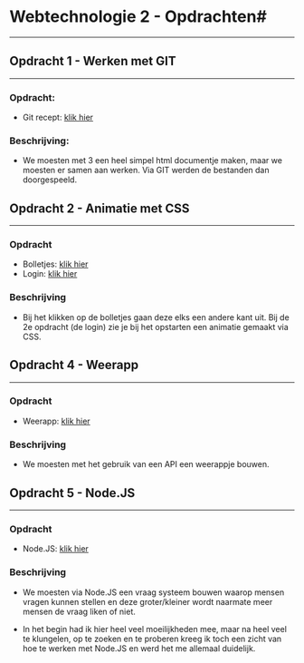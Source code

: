 # Webtechnologie 2 - Opdrachten#
***
## Opdracht 1 - Werken met GIT ##
***
### Opdracht: ###

* Git recept: [klik hier](https://github.com/AxelVerstappen/recipewebsite/)

### Beschrijving: ###

* We moesten met 3 een heel simpel html documentje maken, maar we moesten er samen aan werken. Via GIT werden de bestanden dan doorgespeeld.

## Opdracht 2 - Animatie met CSS ##
***
### Opdracht ###

* Bolletjes: [klik hier](https://github.com/mdsmt/webtech2/tree/master/Week%202/Animation1) 
* Login: [klik hier](https://github.com/mdsmt/webtech2/tree/master/Week%202/Animation2) 

### Beschrijving ###

* Bij het klikken op de bolletjes gaan deze elks een andere kant uit. Bij de 2e opdracht (de login) zie je bij het opstarten een animatie gemaakt via CSS.



## Opdracht 4 - Weerapp ##
***
### Opdracht ###

* Weerapp: [klik hier](https://github.com/mdsmt/webtech2/tree/master/Week%204/weerapp) 

### Beschrijving ###

* We moesten met het gebruik van een API een weerappje bouwen.

## Opdracht 5 - Node.JS ##
***
### Opdracht ###

* Node.JS: [klik hier](https://github.com/mdsmt/webtech2/tree/master/Week%206) 

### Beschrijving ###

* We moesten via Node.JS een vraag systeem bouwen waarop mensen vragen kunnen stellen en deze groter/kleiner wordt naarmate meer mensen de vraag liken of niet.

* In het begin had ik hier heel veel moeilijkheden mee, maar na heel veel te klungelen, op te zoeken en te proberen kreeg ik toch een zicht van hoe te werken met Node.JS en werd het me allemaal duidelijk.

